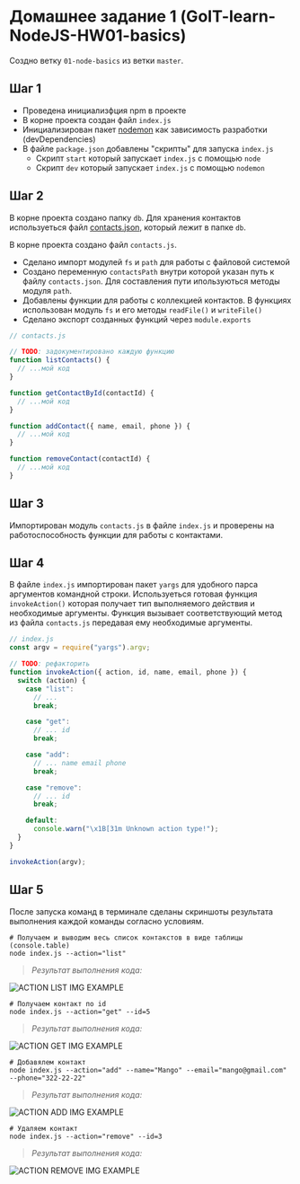 ﻿# Домашнее задание 1 (GoIT-learn-NodeJS-HW01-basics)

Создно ветку `01-node-basics` из ветки `master`.

## Шаг 1

- Проведена инициализфция npm в проекте
- В корне проекта создан файл `index.js`
- Инициализирован пакет [nodemon](https://www.npmjs.com/package/nodemon) как зависимость
  разработки (devDependencies)
- В файле `package.json` добавлены "скрипты" для запуска `index.js`
  - Скрипт `start` который запускает `index.js` с помощью `node`
  - Скрипт `dev` который запускает `index.js` с помощью `nodemon`

## Шаг 2

В корне проекта создано папку `db`. Для хранения контактов используеться
файл [contacts.json](./contacts.json), который лежит в папке `db`.

В корне проекта создано файл `contacts.js`.

- Сделано импорт модулей `fs` и `path` для работы с файловой системой
- Создано переменную `contactsPath` внутри которой указан путь к файлу `contacts.json`.
  Для составления пути ипользуються методы модуля `path`.
- Добавлены функции для работы с коллекцией контактов. В функциях использован модуль
  `fs` и его методы `readFile()` и `writeFile()`
- Сделано экспорт созданных функций через `module.exports`

```js
// contacts.js

// TODO: задокументировано каждую функцию
function listContacts() {
  // ...мой код
}

function getContactById(contactId) {
  // ...мой код
}

function addContact({ name, email, phone }) {
  // ...мой код
}

function removeContact(contactId) {
  // ...мой код
}
```

## Шаг 3

Импортирован модуль `contacts.js` в файле `index.js` и проверены на
работоспособность функции для работы с контактами.

## Шаг 4

В файле `index.js` импортирован пакет `yargs` для удобного парса аргументов
командной строки. Используеться готовая функция `invokeAction()` которая получает
тип выполняемого действия и необходимые аргументы. Функция вызывает
соответствующий метод из файла `contacts.js` передавая ему необходимые
аргументы.

```js
// index.js
const argv = require("yargs").argv;

// TODO: рефакторить
function invokeAction({ action, id, name, email, phone }) {
  switch (action) {
    case "list":
      // ...
      break;

    case "get":
      // ... id
      break;

    case "add":
      // ... name email phone
      break;

    case "remove":
      // ... id
      break;

    default:
      console.warn("\x1B[31m Unknown action type!");
  }
}

invokeAction(argv);
```

## Шаг 5

После запуска команд в терминале сделаны скриншоты результата выполнения
каждой команды согласно условиям.

```shell
# Получаем и выводим весь список контакстов в виде таблицы (console.table)
node index.js --action="list"
```

>*Результат выполнения кода:*

![ACTION LIST IMG EXAMPLE](https://picua.org/images/2020/03/25/139adbbf4ea19cc6f63ad5b88e99f8bd.png "action = list")

```shell
# Получаем контакт по id
node index.js --action="get" --id=5
```

>*Результат выполнения кода:*

![ACTION GET IMG EXAMPLE](https://picua.org/images/2020/03/25/4485f6725b3ddd9736ef07e342589952.png "action = get")

```shell
# Добавялем контакт
node index.js --action="add" --name="Mango" --email="mango@gmail.com" --phone="322-22-22"
```

>*Результат выполнения кода:*

![ACTION ADD IMG EXAMPLE](https://picua.org/images/2020/03/25/f748830c8d47d301270c26a0ae69ac3e.png "action = add")

```shell
# Удаляем контакт
node index.js --action="remove" --id=3
```

>*Результат выполнения кода:*

![ACTION REMOVE IMG EXAMPLE](https://picua.org/images/2020/03/25/5d6c6072d6ab29d7085797ca1f3616af.png "action = remove")
